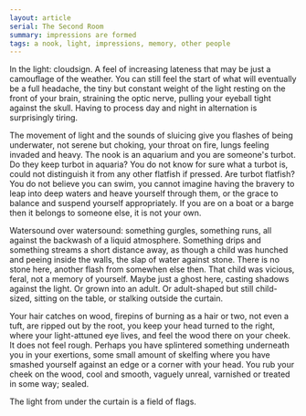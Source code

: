```yaml
---
layout: article
serial: The Second Room
summary: impressions are formed
tags: a nook, light, impressions, memory, other people
---
```


In the light: cloudsign. A feel of increasing lateness that may be just a camouflage of the weather. You can still feel the start of what will eventually be a full headache, the tiny but constant weight of the light resting on the front of your brain, straining the optic nerve, pulling your eyeball tight against the skull.  Having to process day and night in alternation is surprisingly tiring.

The movement of light and the sounds of sluicing give you flashes of being underwater, not serene but choking, your throat on fire, lungs feeling invaded and heavy.  The nook is an aquarium and you are someone's turbot.  Do they keep turbot in aquaria?  You do not know for sure what a turbot is, could not distinguish it from any other flatfish if pressed.  Are turbot flatfish? You do not believe you can swim, you cannot imagine having the bravery to leap into deep waters and heave yourself through them, or the grace to balance and suspend yourself appropriately.  If you are on a boat or a barge then it belongs to someone else, it is not your own.

Watersound over watersound: something gurgles, something runs, all against the backwash of a liquid atmosphere. Something drips and something streams a short distance away, as though a child was hunched and peeing inside the walls, the slap of water against stone.  There is no stone here, another flash from somewhen else then.  That child was vicious, feral, not a memory of yourself.  Maybe just a ghost here, casting shadows against the light.  Or grown into an adult.  Or adult-shaped but still child-sized, sitting on the table, or stalking outside the curtain.

Your hair catches on wood, firepins of burning as a hair or two, not even a tuft, are ripped out by the root, you keep your head turned to the right, where your light-attuned eye lives, and feel the wood there on your cheek.  It does not feel rough.  Perhaps you have splintered something underneath you in your exertions, some small amount of skelfing where you have smashed yourself against an edge or a corner with your head.  You rub your cheek on the wood, cool and smooth, vaguely unreal, varnished or treated in some way; sealed.

The light from under the curtain is a field of flags.
